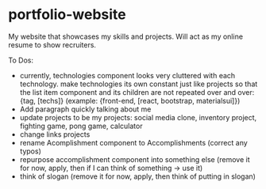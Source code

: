 # portfolio-website
My website that showcases my skills and projects. Will act as my online resume to show recruiters.

To Dos:
- currently, technologies component looks very cluttered with each technology. make technologies its own constant just like projects so that the list item component and its children are not repeated over and over: {tag, [techs]} (example: {front-end, [react, bootstrap, materialsui]})
- Add paragraph quickly talking about me
- update projects to be my projects: social media clone, inventory project, fighting game, pong game, calculator
- change links projects
- rename Acomplishment component to Accomplishments (correct any typos)
- repurpose accomplishment component into something else (remove it for now, apply, then if I can think of something -> use it)
- think of slogan (remove it for now, apply, then think of putting in slogan)